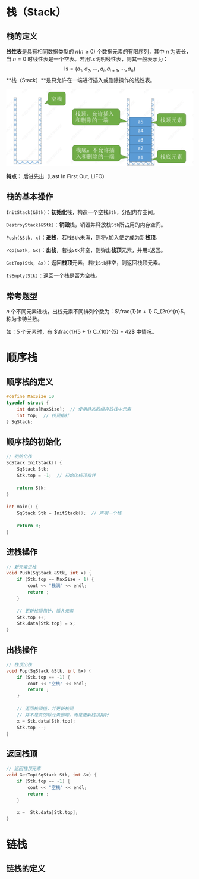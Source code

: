 # 栈（Stack）

## 栈的定义

**线性表**是具有相同数据类型的 $n(n \ge 0)$ 个数据元素的有限序列，其中 $n$ 为表长，当 $n = 0$ 时线性表是一个空表。若用`ls`明明线性表，则其一般表示为：
$$
\text{ls} = (a_1, a_2, \cdots, a_i, a_{i + 1}, \cdots, a_n)
$$
**栈（Stack）**是只允许在一端进行插入或删除操作的线性表。

<img src="./assets/image-20230512120804393.png" alt="image-20230512120804393" style="zoom:50%;" />

**特点：** 后进先出（Last In First Out, LIFO）

## 栈的基本操作

`InitStack(&Stk)`：**初始化**栈，构造一个空栈`Stk`，分配内存空间。

`DestroyStack(&Stk)`：**销毁**栈，销毁并释放栈`Stk`所占用的内存空间。

`Push(&Stk, x)`：**进栈**，若栈`Stk`未满，则将`x`加入使之成为新**栈顶**。

`Pop(&Stk, &x)`：**出栈**，若栈`Stk`非空，则弹出**栈顶**元素，并用`x`返回。

`GetTop(Stk, &x)`：返回**栈顶**元素，若栈`Stk`非空，则返回栈顶元素。

`IsEmpty(Stk)`：返回一个栈是否为空栈。

## 常考题型

$n$ 个不同元素进栈，出栈元素不同排列个数为：$\frac{1}{n + 1} C_{2n}^{n}$，称为卡特兰数。

如：$5$ 个元素时，有 $\frac{1}{5 + 1} C_{10}^{5} = 42$ 中情况。

# 顺序栈

## 顺序栈的定义

```cpp
#define MaxSize 10
typedef struct {
    int data[MaxSize];  // 使用静态数组存放栈中元素
    int top;  // 栈顶指针
} SqStack;
```

## 顺序栈的初始化

```cpp
// 初始化栈
SqStack InitStack() {
    SqStack Stk;
    Stk.top = -1;  // 初始化栈顶指针

    return Stk;
}

int main() {
    SqStack Stk = InitStack();  // 声明一个栈

    return 0;
}
```

## 进栈操作

```cpp
// 新元素进栈
void Push(SqStack &Stk, int x) {
    if (Stk.top == MaxSize - 1) {
        cout << "栈满" << endl;
        return ;
    }

    // 更新栈顶指针，插入元素
    Stk.top ++;
    Stk.data[Stk.top] = x;
}
```

## 出栈操作

```cpp
// 栈顶出栈
void Pop(SqStack &Stk, int &x) {
    if (Stk.top == -1) {
        cout << "空栈" << endl;
        return ;
    }

    // 返回栈顶值，并更新栈顶
    // 并不是真的将元素删除，而是更新栈顶指针
    x = Stk.data[Stk.top];
    Stk.top --;
}
```

## 返回栈顶

```cpp
// 返回栈顶元素
void GetTop(SqStack Stk, int &x) {
    if (Stk.top == -1) {
        cout << "空栈" << endl;
        return ;
    }

    x =  Stk.data[Stk.top];
}
```

# 链栈

## 链栈的定义



